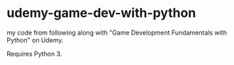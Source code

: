 udemy-game-dev-with-python
==========================

my code from following along with "Game Development Fundamentals with Python" on Udemy.

Requires Python 3.
